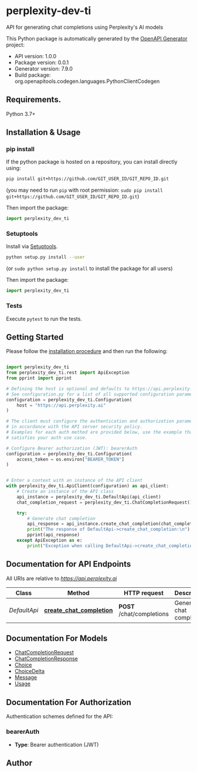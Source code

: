 # perplexity-dev-ti
API for generating chat completions using Perplexity's AI models

This Python package is automatically generated by the [OpenAPI Generator](https://openapi-generator.tech) project:

- API version: 1.0.0
- Package version: 0.0.1
- Generator version: 7.9.0
- Build package: org.openapitools.codegen.languages.PythonClientCodegen

## Requirements.

Python 3.7+

## Installation & Usage
### pip install

If the python package is hosted on a repository, you can install directly using:

```sh
pip install git+https://github.com/GIT_USER_ID/GIT_REPO_ID.git
```
(you may need to run `pip` with root permission: `sudo pip install git+https://github.com/GIT_USER_ID/GIT_REPO_ID.git`)

Then import the package:
```python
import perplexity_dev_ti
```

### Setuptools

Install via [Setuptools](http://pypi.python.org/pypi/setuptools).

```sh
python setup.py install --user
```
(or `sudo python setup.py install` to install the package for all users)

Then import the package:
```python
import perplexity_dev_ti
```

### Tests

Execute `pytest` to run the tests.

## Getting Started

Please follow the [installation procedure](#installation--usage) and then run the following:

```python

import perplexity_dev_ti
from perplexity_dev_ti.rest import ApiException
from pprint import pprint

# Defining the host is optional and defaults to https://api.perplexity.ai
# See configuration.py for a list of all supported configuration parameters.
configuration = perplexity_dev_ti.Configuration(
    host = "https://api.perplexity.ai"
)

# The client must configure the authentication and authorization parameters
# in accordance with the API server security policy.
# Examples for each auth method are provided below, use the example that
# satisfies your auth use case.

# Configure Bearer authorization (JWT): bearerAuth
configuration = perplexity_dev_ti.Configuration(
    access_token = os.environ["BEARER_TOKEN"]
)


# Enter a context with an instance of the API client
with perplexity_dev_ti.ApiClient(configuration) as api_client:
    # Create an instance of the API class
    api_instance = perplexity_dev_ti.DefaultApi(api_client)
    chat_completion_request = perplexity_dev_ti.ChatCompletionRequest() # ChatCompletionRequest | 

    try:
        # Generate chat completion
        api_response = api_instance.create_chat_completion(chat_completion_request)
        print("The response of DefaultApi->create_chat_completion:\n")
        pprint(api_response)
    except ApiException as e:
        print("Exception when calling DefaultApi->create_chat_completion: %s\n" % e)

```

## Documentation for API Endpoints

All URIs are relative to *https://api.perplexity.ai*

Class | Method | HTTP request | Description
------------ | ------------- | ------------- | -------------
*DefaultApi* | [**create_chat_completion**](docs/DefaultApi.md#create_chat_completion) | **POST** /chat/completions | Generate chat completion


## Documentation For Models

 - [ChatCompletionRequest](docs/ChatCompletionRequest.md)
 - [ChatCompletionResponse](docs/ChatCompletionResponse.md)
 - [Choice](docs/Choice.md)
 - [ChoiceDelta](docs/ChoiceDelta.md)
 - [Message](docs/Message.md)
 - [Usage](docs/Usage.md)


<a id="documentation-for-authorization"></a>
## Documentation For Authorization


Authentication schemes defined for the API:
<a id="bearerAuth"></a>
### bearerAuth

- **Type**: Bearer authentication (JWT)


## Author





